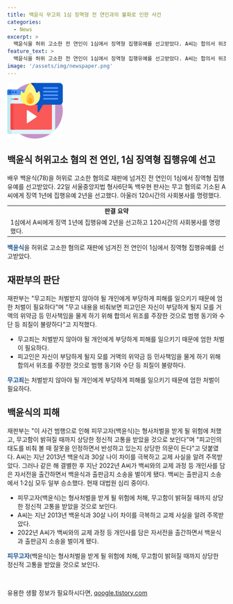 ```yaml
---
title: 백윤식 무고죄 1심 징역형 전 연인과의 불화로 인한 사건
categories:
  - News
excerpt: >
  백윤식을 허위 고소한 전 연인이 1심에서 징역형 집행유예를 선고받았다. A씨는 합의서 위조 혐의로 기소되었는데, 재판부는 무고 죄는 엄한 처벌이 필요하다고 지적했다. 백윤식은 A씨와의 개인사가 담긴 자서전을 출간한 후 출판금지 소송을 벌이고 있다. A씨는 현재 대법원 심리 중이다.
feature_text: >
  백윤식을 허위 고소한 전 연인이 1심에서 징역형 집행유예를 선고받았다. A씨는 합의서 위조 혐의로 기소되었는데, 재판부는 무고 죄는 엄한 처벌이 필요하다고 지적했다. 백윤식은 A씨와의 개인사가 담긴 자서전을 출간한 후 출판금지 소송을 벌이고 있다. A씨는 현재 대법원 심리 중이다.
image: '/assets/img/newspaper.png'
---
```


<p><img src="/assets/img/news.png" alt="rentncar 속보" /></p>

<h2 data-ke-size="size26">백윤식 허위고소 혐의 전 연인, 1심 징역형 집행유예 선고</h2>

<p data-ke-size="size16">배우 백윤식(78)을 허위로 고소한 혐의로 재판에 넘겨진 전 연인이 1심에서 징역형 집행유예를 선고받았다. 22일 서울중앙지법 형사6단독 백우현 판사는 무고 혐의로 기소된 A씨에게 징역 1년에 집행유예 2년을 선고했다. 아울러 120시간의 사회봉사를 명령했다.</p>

<table>
  <tr>
    <td style="text-align: center; height: 17px;"><b>판결 요약</b></td>
  </tr>
  <tr>
    <td>1심에서 A씨에게 징역 1년에 집행유예 2년을 선고하고 120시간의 사회봉사를 명령했다.</td>
  </tr>
</table>

<p><b><span style="color: #1a5490;">백윤식</span></b>을 허위로 고소한 혐의로 재판에 넘겨진 전 연인이 1심에서 징역형 집행유예를 선고받았다.</p>

<h2 data-ke-size="size26">재판부의 판단</h2>

<p data-ke-size="size16">재판부는 "무고죄는 처벌받지 않아야 될 개인에게 부당하게 피해를 일으키기 때문에 엄한 처벌이 필요하다"며 "무고 내용을 비춰보면 피고인은 자신이 부담하게 될지 모를 거액의 위약금 등 민사책임을 물게 하기 위해 합의서 위조를 주장한 것으로 범행 동기와 수단 등 죄질이 불량하다"고 지적했다.</p>

<ul>
  <li>무고죄는 처벌받지 않아야 될 개인에게 부당하게 피해를 일으키기 때문에 엄한 처벌이 필요하다.</li>
  <li>피고인은 자신이 부담하게 될지 모를 거액의 위약금 등 민사책임을 물게 하기 위해 합의서 위조를 주장한 것으로 범행 동기와 수단 등 죄질이 불량하다.</li>
</ul>

<p><b><span style="color: #1a5490;">무고죄</span></b>는 처벌받지 않아야 될 개인에게 부당하게 피해를 일으키기 때문에 엄한 처벌이 필요하다.</p>

<h2 data-ke-size="size26">백윤식의 피해</h2>

<p data-ke-size="size16">재판부는 "이 사건 범행으로 인해 피무고자(백윤식)는 형사처벌을 받게 될 위험에 처했고, 무고함이 밝혀질 때까지 상당한 정신적 고통을 받았을 것으로 보인다"며 "피고인의 태도를 비춰 볼 때 잘못을 인정하면서 반성하고 있는지 상당한 의문이 든다"고 덧붙였다. A씨는 지난 2013년 백윤식과 30살 나이 차이를 극복하고 교제 사실을 알려 주목받았다. 그러나 같은 해 결별한 후 지난 2022년 A씨가 백씨와의 교제 과정 등 개인사를 담은 자서전을 출간하면서 백윤식과 출판금지 소송을 벌이게 됐다. 백씨는 출판금지 소송에서 1·2심 모두 일부 승소했다. 현재 대법원 심리 중이다.</p>

<ul>
  <li>피무고자(백윤식)는 형사처벌을 받게 될 위험에 처해, 무고함이 밝혀질 때까지 상당한 정신적 고통을 받았을 것으로 보인다.</li>
  <li>A씨는 지난 2013년 백윤식과 30살 나이 차이를 극복하고 교제 사실을 알려 주목받았다.</li>
  <li>2022년 A씨가 백씨와의 교제 과정 등 개인사를 담은 자서전을 출간하면서 백윤식과 출판금지 소송을 벌이게 됐다.</li>
</ul>

<p><b><span style="color: #1a5490;">피무고자</span></b>(백윤식)는 형사처벌을 받게 될 위험에 처해, 무고함이 밝혀질 때까지 상당한 정신적 고통을 받았을 것으로 보인다.</p>

<p data-ke-size="size16">&nbsp;</p>
유용한 생활 정보가 필요하시다면, <a href="https://qoogle.tistory.com" rel="dofollow">qoogle.tistory.com</a>


